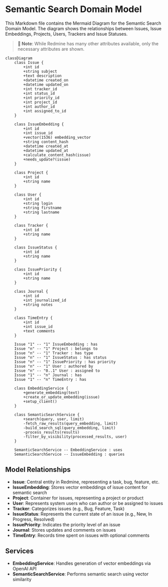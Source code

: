 # Semantic Search Domain Model

This Markdown file contains the Mermaid Diagram for the Semantic Search Domain Model. The diagram shows the relationships between Issues, Issue Embeddings, Projects, Users, Trackers and Issue Statuses.

> **📒 Note**: While Redmine has many other attributes available, only the necessary attributes are shown.

```mermaid
classDiagram
    class Issue {
        +int id
        +string subject
        +text description
        +datetime created_on
        +datetime updated_on
        +int tracker_id
        +int status_id
        +int priority_id
        +int project_id
        +int author_id
        +int assigned_to_id
    }

    class IssueEmbedding {
        +int id
        +int issue_id
        +vector(1536) embedding_vector
        +string content_hash
        +datetime created_at
        +datetime updated_at
        +calculate_content_hash(issue)
        +needs_update?(issue)
    }

    class Project {
        +int id
        +string name
    }

    class User {
        +int id
        +string login
        +string firstname
        +string lastname
    }

    class Tracker {
        +int id
        +string name
    }

    class IssueStatus {
        +int id
        +string name
    }

    class IssuePriority {
        +int id
        +string name
    }

    class Journal {
        +int id
        +int journalized_id
        +string notes
    }

    class TimeEntry {
        +int id
        +int issue_id
        +text comments
    }

    Issue "1" -- "1" IssueEmbedding : has
    Issue "n" -- "1" Project : belongs to
    Issue "n" -- "1" Tracker : has type
    Issue "n" -- "1" IssueStatus : has status
    Issue "n" -- "1" IssuePriority : has priority
    Issue "n" -- "1" User : authored by
    Issue "n" -- "0..1" User : assigned to
    Issue "1" -- "n" Journal : has
    Issue "1" -- "n" TimeEntry : has

    class EmbeddingService {
        +generate_embedding(text)
        +create_or_update_embedding(issue)
        +setup_client()
    }

    class SemanticSearchService {
        +search(query, user, limit)
        -fetch_raw_results(query_embedding, limit)
        -build_search_sql(query_embedding, limit)
        -process_results(results)
        -filter_by_visibility(processed_results, user)
    }

    SemanticSearchService -- EmbeddingService : uses
    SemanticSearchService -- IssueEmbedding : queries
```

## Model Relationships

- **Issue**: Central entity in Redmine, representing a task, bug, feature, etc.
- **IssueEmbedding**: Stores vector embeddings of issue content for semantic search
- **Project**: Container for issues, representing a project or product
- **User**: Represents system users who can author or be assigned to issues
- **Tracker**: Categorizes issues (e.g., Bug, Feature, Task)
- **IssueStatus**: Represents the current state of an issue (e.g., New, In Progress, Resolved)
- **IssuePriority**: Indicates the priority level of an issue
- **Journal**: Stores updates and comments on issues
- **TimeEntry**: Records time spent on issues with optional comments

## Services

- **EmbeddingService**: Handles generation of vector embeddings via OpenAI API
- **SemanticSearchService**: Performs semantic search using vector similarity
